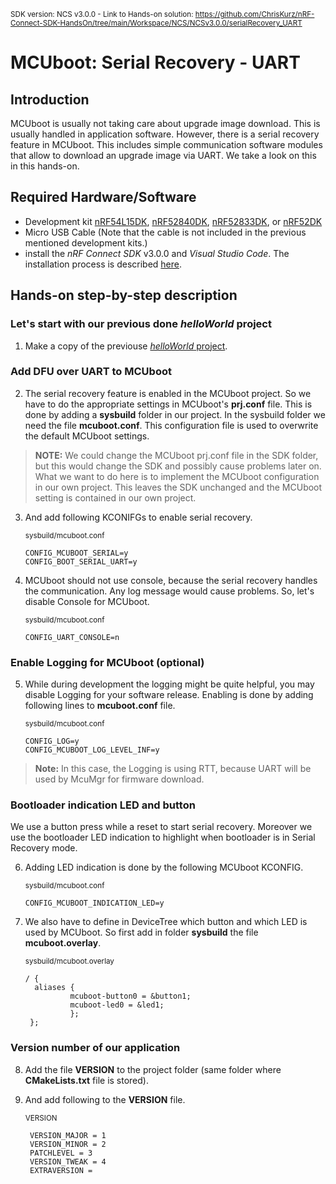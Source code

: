 <sup>SDK version: NCS v3.0.0  -  Link to Hands-on solution: https://github.com/ChrisKurz/nRF-Connect-SDK-HandsOn/tree/main/Workspace/NCS/NCSv3.0.0/serialRecovery_UART</sup>

# MCUboot: Serial Recovery - UART

## Introduction

MCUboot is usually not taking care about upgrade image download. This is usually handled in application software. However, there is a serial recovery feature in MCUboot. This includes simple communication software modules that allow to download an upgrade image via UART. We take a look on this in this hands-on.

## Required Hardware/Software
- Development kit [nRF54L15DK](https://www.nordicsemi.com/Products/Development-hardware/nRF54L15-DK), [nRF52840DK](https://www.nordicsemi.com/Products/Development-hardware/nRF52840-DK), [nRF52833DK](https://www.nordicsemi.com/Products/Development-hardware/nRF52833-DK), or [nRF52DK](https://www.nordicsemi.com/Products/Development-hardware/nrf52-dk) 
- Micro USB Cable (Note that the cable is not included in the previous mentioned development kits.)
- install the _nRF Connect SDK_ v3.0.0 and _Visual Studio Code_. The installation process is described [here](https://academy.nordicsemi.com/courses/nrf-connect-sdk-fundamentals/lessons/lesson-1-nrf-connect-sdk-introduction/topic/exercise-1-1/).

## Hands-on step-by-step description 

### Let's start with our previous done _helloWorld_ project

1) Make a copy of the previouse [_helloWorld_ project](mcuboot_AddToProject.md). 


### Add DFU over UART to MCUboot

2) The serial recovery feature is enabled in the MCUboot project. So we have to do the appropriate settings in MCUboot's __prj.conf__ file. This is done by adding a __sysbuild__ folder in our project. In the sysbuild folder we need the file __mcuboot.conf__. This configuration file is used to overwrite the default MCUboot settings.

> __NOTE:__ We could change the MCUboot prj.conf file in the SDK folder, but this would change the SDK and possibly cause problems later on. What we want to do here is to implement the MCUboot configuration in our own project. This leaves the SDK unchanged and the MCUboot setting is contained in our own project.

3) And add following KCONIFGs to enable serial recovery.

    <sup>sysbuild/mcuboot.conf</sup>

       CONFIG_MCUBOOT_SERIAL=y
       CONFIG_BOOT_SERIAL_UART=y

4) MCUboot should not use console, because the serial recovery handles the communication. Any log message would cause problems. So, let's disable Console for MCUboot.

    <sup>sysbuild/mcuboot.conf</sup>
    
       CONFIG_UART_CONSOLE=n


### Enable Logging for MCUboot (optional)

5) While during development the logging might be quite helpful, you may disable Logging for your software release. Enabling is done by adding following lines to __mcuboot.conf__ file.

    <sup>sysbuild/mcuboot.conf</sup>
    
       CONFIG_LOG=y
       CONFIG_MCUBOOT_LOG_LEVEL_INF=y

> __Note:__ In this case, the Logging is using RTT, because UART will be used by McuMgr for firmware download.
> 


### Bootloader indication LED and button

We use a button press while a reset to start serial recovery. Moreover we use the bootloader LED indication to highlight when bootloader is in Serial Recovery mode.

6) Adding LED indication is done by the following MCUboot KCONFIG.

    <sup>sysbuild/mcuboot.conf</sup>

       CONFIG_MCUBOOT_INDICATION_LED=y

7) We also have to define in DeviceTree which button and which LED is used by MCUboot. So first add in folder __sysbuild__ the file __mcuboot.overlay__.

    <sup>sysbuild/mcuboot.overlay</sup>

       / {
         aliases {
                 mcuboot-button0 = &button1;
                 mcuboot-led0 = &led1;
                 };
        };


### Version number of our application

8) Add the file __VERSION__ to the project folder (same folder where __CMakeLists.txt__ file is stored).
9) And add following to the __VERSION__ file.

    <sup>VERSION</sup>   

        VERSION_MAJOR = 1
        VERSION_MINOR = 2
        PATCHLEVEL = 3
        VERSION_TWEAK = 4
        EXTRAVERSION = 
